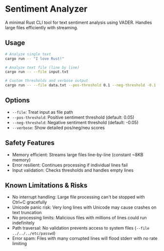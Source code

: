 # Sentiment Analyzer

A minimal Rust CLI tool for text sentiment analysis using VADER. Handles large files efficiently with streaming.

## Usage

```bash
# Analyze single text
cargo run -- "I love Rust!"

# Analyze text file (line by line)
cargo run -- --file input.txt

# Custom thresholds and verbose output
cargo run -- --file data.txt --pos-threshold 0.1 --neg-threshold -0.1 --verbose
```

## Options

- `--file`: Treat input as file path
- `--pos-threshold`: Positive sentiment threshold (default: 0.05)  
- `--neg-threshold`: Negative sentiment threshold (default: -0.05)
- `--verbose`: Show detailed pos/neg/neu scores

## Safety Features

- Memory efficient: Streams large files line-by-line (constant ~8KB memory)
- Error resilient: Continues processing if individual lines fail
- Input validation: Checks thresholds and handles empty lines

## Known Limitations & Risks

- No interrupt handling: Large file processing can't be stopped with Ctrl+C gracefully
- Unicode panic risk: Very long lines with Unicode may cause crashes on text truncation
- No processing limits: Malicious files with millions of lines could run indefinitely  
- Path traversal: No validation prevents access to system files (`--file ../../../etc/passwd`)
- Error spam: Files with many corrupted lines will flood stderr with no rate limiting
